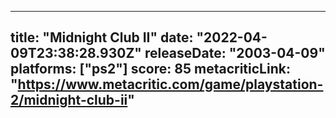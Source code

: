 
---
title: "Midnight Club II"
date: "2022-04-09T23:38:28.930Z"
releaseDate: "2003-04-09"
platforms: ["ps2"]
score: 85
metacriticLink: "https://www.metacritic.com/game/playstation-2/midnight-club-ii"
---
